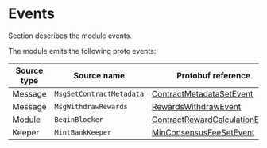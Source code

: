 <!--
order: 5
-->

# Events

Section describes the module events.

The module emits the following proto events:

| Source type | Source name              | Protobuf reference                                           |
| ----------- | ------------------------ | ------------------------------------------------------------ |
| Message     | `MsgSetContractMetadata` | [ContractMetadataSetEvent](https://github.com/archway-network/archway/blob/e130d74bd456be037b4e60dea7dada5d7a8760b5/proto/archway/rewards/v1beta1/events.proto#L11) |
| Message     | `MsgWithdrawRewards`     | [RewardsWithdrawEvent](https://github.com/archway-network/archway/blob/e130d74bd456be037b4e60dea7dada5d7a8760b5/proto/archway/rewards/v1beta1/events.proto#L40) |
| Module      | `BeginBlocker`           | [ContractRewardCalculationEvent](https://github.com/archway-network/archway/blob/e130d74bd456be037b4e60dea7dada5d7a8760b5/proto/archway/rewards/v1beta1/events.proto#L21) |
| Keeper      | `MintBankKeeper`         | [MinConsensusFeeSetEvent](https://github.com/archway-network/archway/blob/e130d74bd456be037b4e60dea7dada5d7a8760b5/proto/archway/rewards/v1beta1/events.proto#L50) |

